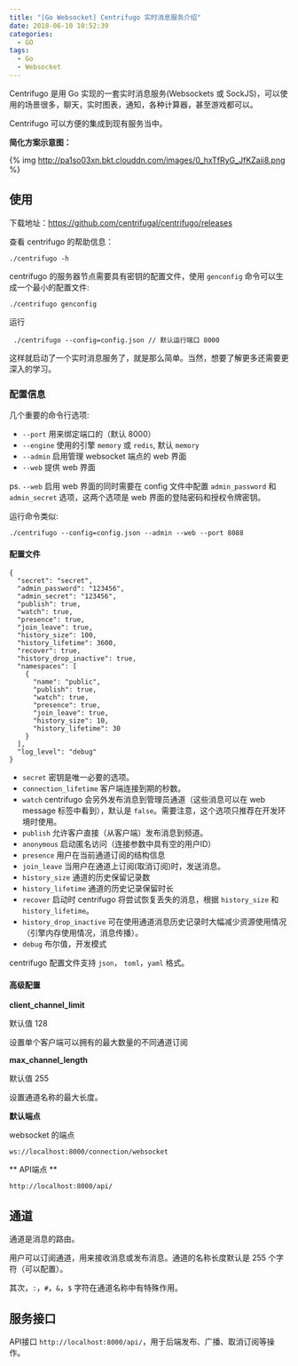 ```yaml
---
title: "[Go Websocket] Centrifugo 实时消息服务介绍"
date: 2018-06-10 10:52:39
categories:
  - GO
tags:
  - Go
  - Websocket
---
```


Centrifugo 是用 Go 实现的一套实时消息服务(Websockets 或 SockJS)，可以使用的场景很多，聊天，实时图表，通知，各种计算器，甚至游戏都可以。

Centrifugo 可以方便的集成到现有服务当中。

**简化方案示意图：**

{% img http://pa1so03xn.bkt.clouddn.com/images/0_hxTfRyG_JfKZaii8.png %}

<!--more-->

## 使用
下载地址：https://github.com/centrifugal/centrifugo/releases

查看 centrifugo 的帮助信息：

```
./centrifugo -h
```

centrifugo 的服务器节点需要具有密钥的配置文件，使用 `genconfig` 命令可以生成一个最小的配置文件:

```
./centrifugo genconfig
```

运行

```
 ./centrifugo --config=config.json // 默认运行端口 8000
```

这样就启动了一个实时消息服务了，就是那么简单。当然，想要了解更多还需要更深入的学习。

### 配置信息
几个重要的命令行选项:

* `--port` 用来绑定端口的（默认 8000）
* `--engine` 使用的引擎 `memory` 或 `redis`, 默认 `memory`
* `--admin` 启用管理 websocket 端点的 web 界面
* `--web` 提供 web 界面

ps. `--web` 启用 web 界面的同时需要在 config 文件中配置 `admin_password` 和 `admin_secret` 选项，这两个选项是 web 界面的登陆密码和授权令牌密钥。

运行命令类似:

```
./centrifugo --config=config.json --admin --web --port 8088
```

#### 配置文件

```
{
  "secret": "secret",
  "admin_password": "123456",
  "admin_secret": "123456",
  "publish": true,
  "watch": true,
  "presence": true,
  "join_leave": true,
  "history_size": 100,
  "history_lifetime": 3600,
  "recover": true,
  "history_drop_inactive": true,
  "namespaces": [
    {
      "name": "public",
      "publish": true,
      "watch": true,
      "presence": true,
      "join_leave": true,
      "history_size": 10,
      "history_lifetime": 30
    }
  ],
  "log_level": "debug"
}
```

* `secret` 密钥是唯一必要的选项。
* `connection_lifetime` 客户端连接到期的秒数。
* `watch` centrifugo 会另外发布消息到管理员通道（这些消息可以在 web message 标签中看到），默认是 `false`。需要注意，这个选项只推荐在开发环境时使用。
* `publish` 允许客户直接（从客户端）发布消息到频道。
* `anonymous` 启动匿名访问（连接参数中具有空的用户ID）
* `presence` 用户在当前通道订阅的结构信息
* `join_leave` 当用户在通道上订阅(取消订阅)时，发送消息。
* `history_size` 通道的历史保留记录数
* `history_lifetime` 通道的历史记录保留时长
* `recover` 启动时 centrifugo 将尝试恢复丢失的消息，根据 `history_size` 和 `history_lifetime`。
* `history_drop_inactive` 可在使用通道消息历史记录时大幅减少资源使用情况（引擎内存使用情况，消息传播）。
* `debug` 布尔值，开发模式

centrifugo 配置文件支持 `json`， `toml`，`yaml` 格式。

#### 高级配置
**client_channel_limit**

默认值 128

设置单个客户端可以拥有的最大数量的不同通道订阅

**max_channel_length**

默认值 255

设置通道名称的最大长度。

**默认端点**

websocket 的端点

```
ws://localhost:8000/connection/websocket
```

** API端点 **

```
http://localhost:8000/api/
```

## 通道
通道是消息的路由。

用户可以订阅通道，用来接收消息或发布消息。通道的名称长度默认是 255 个字符（可以配置）。

其次，`:`，`#`，`&`，`$` 字符在通道名称中有特殊作用。

## 服务接口
API接口 `http://localhost:8000/api/`，用于后端发布、广播、取消订阅等操作。
